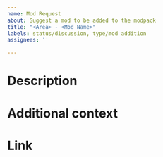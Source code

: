 ```yaml
---
name: Mod Request
about: Suggest a mod to be added to the modpack
title: "<Area> - <Mod Name>"
labels: status/discussion, type/mod addition
assignees: ''

---
```


# Description
<!-- A clear and concise description of what the mod is/does -->

# Additional context
<!-- Add any additional context and why you think it should be added -->

# Link
<!-- Link to the mod, one of: workshop, armaholic, bi forums, github -->
